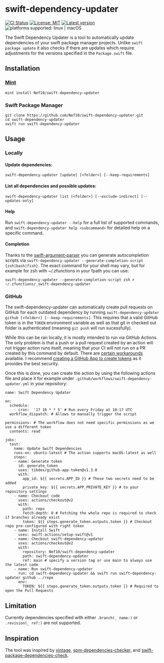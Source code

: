 # swift-dependency-updater

[![CI Status](https://github.com/Nef10/swift-dependency-updater/workflows/CI/badge.svg?event=push)](https://github.com/Nef10/swift-dependency-updater/actions?query=workflow%3A%22CI%22) [![License: MIT](https://img.shields.io/github/license/Nef10/swift-dependency-updater)](https://github.com/Nef10/swift-dependency-updater/blob/master/LICENSE) [![Latest version](https://img.shields.io/github/v/release/Nef10/swift-dependency-updater?label=SemVer&sort=semver)](https://github.com/Nef10/swift-dependency-updater/releases) ![platforms supported: linux | macOS](https://img.shields.io/badge/platform-linux%20%7C%20macOS-blue)

The Swift Dependency Updater is a tool to automatically update dependencies of your swift package manager projects. Unlike `swift package update` it also checks if there are updates which require adjustments for the versions specified in the `Package.swift` file.

## Installation

### [Mint](https://github.com/yonaskolb/mint)
```
mint install Nef10/swift-dependency-updater
```

### Swift Package Manager
```
git clone https://github.com/Nef10/swift-dependency-updater.git
cd swift-dependency-updater
swift run swift-dependency-updater
```

## Usage

### Locally

#### Update dependencies:

`swift-dependency-updater [update] [<folder>] [--keep-requirements]`

#### List all dependencies and possible updates:

`swift-dependency-updater list [<folder>] [--exclude-indirect] [--updates-only]`

#### Help

Run `swift-dependency-updater --help` for a full list of supported commands, and `swift-dependency-updater help <subcommand>` for detailed help on a specific command.

#### Completion

Thanks to the [swift-argument-parser](https://github.com/apple/swift-argument-parser) you can generate autocompletion scripts via `swift-dependency-updater --generate-completion-script {zsh|bash|fish}`. The exact command for your shell may vary, but for example for zsh with ~/.zfunctions in your fpath you can use:

`swift-dependency-updater --generate-completion-script zsh > ~/.zfunctions/_swift-dependency-updater`

### GitHub

The swift-dependency-updater can automatically create pull requests on GitHub for each outdated dependency by running `swift-dependency-updater github [<folder>] [--keep-requirements]`. This requires that a valid GitHub token is in the `TOKEN` environment variable as well as that git in checked out folder is authenticated (meaning `git push` will run sucessfully).

While this can be ran locally, it is mostly intended to run via GitHub Actions. The only problem is that a push or a pull request created by an action will not trigger action runs itself, meaning that your CI will not run on a PR created by this command by default. There are [certain workarounds](https://github.com/peter-evans/create-pull-request/blob/main/docs/concepts-guidelines.md#workarounds-to-trigger-further-workflow-runs) available. I recommend [creating a GitHub App to create tokens](https://github.com/peter-evans/create-pull-request/blob/main/docs/concepts-guidelines.md#authenticating-with-github-app-generated-tokens) as it provides the best security.

Once this is done, you can create the action by using the following actions file and place it for example under `.github/workflows/swift-dependency-updater.yml` in your repository:

```
name: Swift Dependency Updater

on:
  schedule:
    - cron:  '17 10 * * 5' # Run every Friday at 10:17 UTC
  workflow_dispatch: # Allows to manually trigger the script

permissions: # The workflow does not need specific permissions as we use a different token
  contents: read

jobs:
  test:
    name: Update Swift Dependencies
    runs-on: ubuntu-latest # The action supports macOS-latest as well
    steps:
    - name: Generate token
      id: generate_token
      uses: tibdex/github-app-token@v1.3.0
      with:
        app_id: ${{ secrets.APP_ID }} # These two secrets need to be added
        private_key: ${{ secrets.APP_PRIVATE_KEY }} # to your repository settings
    - name: Checkout code
      uses: actions/checkout@v2
      with:
        path: repo
        fetch-depth: 0 # Fetching the whole repo is required to check if branches already exist
        token: ${{ steps.generate_token.outputs.token }} # Checkout repo pre-configured with right token
    - name: Install Swift
      uses: swift-actions/setup-swift@v1
    - name: Checkout swift-dependency-updater
      uses: actions/checkout@v2
      with:
        repository: Nef10/swift-dependency-updater
        path: swift-dependency-updater
        ref: main # specify a version tag or use main to always use the latest code
    - name: Run swift-dependency-updater
      run: cd swift-dependency-updater && swift run swift-dependency-updater github ../repo
      env:
        TOKEN: ${{ steps.generate_token.outputs.token }} # Required to open the Pull Requests
```

## Limitation

Currently dependencies specified with either `.branch(_ name:)` or `.revision(_ ref:)` are not supported.

## Inspiration

The tool was inspired by [vintage](https://github.com/vinhnx/vintage), [spm-dependencies-checker](https://github.com/sbertix/spm-dependencies-checker), and [swift-package-dependencies-check](https://github.com/MarcoEidinger/swift-package-dependencies-check).
